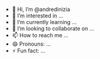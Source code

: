 - 👋 Hi, I’m @andredinizia
- 👀 I’m interested in ...
- 🌱 I’m currently learning ...
- 💞️ I’m looking to collaborate on ...
- 📫 How to reach me ...
- 😄 Pronouns: ...
- ⚡ Fun fact: ...

<!---
andredinizia/andredinizia is a ✨ special ✨ repository because its `README.md` (this file) appears on your GitHub profile.
You can click the Preview link to take a look at your changes.
--->
